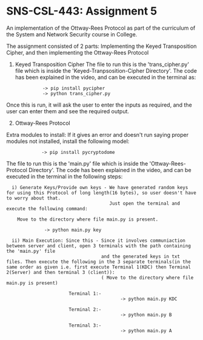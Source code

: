 # SNS-CSL-443: Assignment 5
An implementation of the Ottway-Rees Protocol as part of the curriculum of the System and Network Security course in College.

The assignment consisted of 2 parts: Implementing the Keyed Transposition Cipher, and then implementing the Ottway-Rees Protocol 

1) Keyed Transposition Cipher
The file to run this is the 'trans_cipher.py' file which is inside the 'Keyed-Tranpsosition-Cipher Directory'.
The code has been explained in the video, and can be executed in the terminal as:


                 -> pip install pycipher
                 -> python trans_cipher.py
                 
Once this is run, it will ask the user to enter the inputs as required, and the user can enter them and see the required output.


2) Ottway-Rees Protocol

Extra modules to install: If it gives an error and doesn't run saying proper modules not installed, install the following model:

                 -> pip install pycryptodome
                 
The file to run this is the 'main.py' file which is inside the 'Ottway-Rees-Protocol Directory'.
The code has been explained in the video, and can be executed in the terminal in the following steps:

      i) Generate Keys/Provide own keys - We have generated random keys for using this Protocol of long length(16 bytes), so user doesn't have to worry about that. 
                                          Just open the terminal and execute the following command:

        Move to the directory where file main.py is present.
        
                  -> python main.py key
                                    
      ii) Main Execution: Since this - Since it involves communiaction between server and client, open 3 terminals with the path containing the 'main.py' file 
                                       and the generated keys in txt files. Then execute the following in the 3 separate terminals(in the same order as given i.e. first execute Terminal 1(KDC) then Terminal 2(Server) and then terminal 3 (client)):
                                       ( Move to the directory where file main.py is present)
      
                           Terminal 1:-
                                              -> python main.py KDC
                           
                           Terminal 2:-
                                              -> python main.py B
                                              
                           Terminal 3:-
                                              -> python main.py A
           
